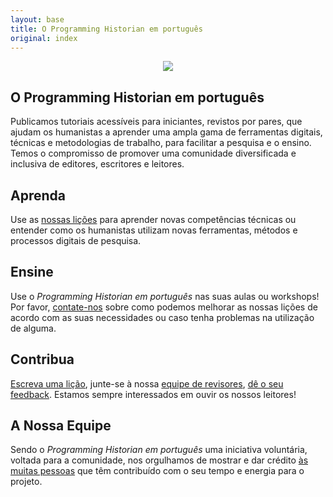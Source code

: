 ```yaml
---
layout: base
title: O Programming Historian em português
original: index
---
```

<div class="container" style="text-align:center">
	<img class="home-image" src="{{ site.baseurl }}/images/about.png" />
</div>

<div class="home-block">
	<div class="container">
		<h2>O Programming Historian em português</h2>
		<p>Publicamos tutoriais acessíveis para iniciantes, revistos por pares, que ajudam os humanistas a aprender uma ampla gama de ferramentas digitais, técnicas e metodologias de trabalho, para facilitar a pesquisa e o ensino. Temos o compromisso de promover uma comunidade diversificada e inclusiva de editores, escritores e leitores.</p>
	</div>
</div>

<div class="home-block  home-stripe-1">
<div class="container">
<h2>Aprenda</h2>
<p>Use as <a href="{{ site.baseurl }}/pt/licoes/">nossas lições</a> para aprender novas competências técnicas ou entender como os humanistas utilizam novas ferramentas, métodos e processos digitais de pesquisa.</p>
</div>
</div>

<div class="home-block ">
<div class="container">
<h2>Ensine</h2>
	<p>Use o <i>Programming Historian em português</i> nas suas aulas ou workshops! Por favor, <a href="reportar-um-erro">contate-nos</a> sobre como podemos melhorar as nossas lições de acordo com as suas necessidades ou caso tenha problemas na utilização de alguma.</p>
</div>
</div>

<div class="home-block home-stripe-2">
<div class="container">
<h2>Contribua</h2>
<p><a href="directrizes-autor.html">Escreva uma lição</a>, junte-se à nossa <a href="directrizes-revisor">equipe de revisores</a>, <a href="reportar-um-erro">dê o seu feedback</a>. Estamos sempre interessados em ouvir os nossos leitores!</p>
</div>
</div>

<div class="home-block">
<div class="container">
<h2>A Nossa Equipe</h2>
	<p>Sendo o <i>Programming Historian em português</i> uma iniciativa voluntária, voltada para a comunidade, nos orgulhamos de mostrar e dar crédito  <a href="equipe.html">às muitas pessoas</a> que têm contribuído com o seu tempo e energia para o projeto.</p>
</div>
</div>

